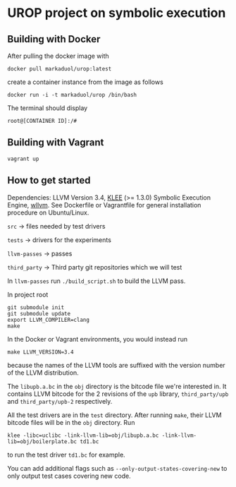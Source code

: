 # UROP project on symbolic execution

## Building with Docker

After pulling the docker image with

`docker pull markaduol/urop:latest`

create a container instance from the image as follows

`docker run -i -t markaduol/urop /bin/bash`

The terminal should display

`root@[CONTAINER ID]:/#`

## Building with Vagrant

`vagrant up`

## How to get started

Dependencies: LLVM Version 3.4, [KLEE](klee.github.io) (>= 1.3.0) Symbolic Execution Engine, [wllvm](https://github.com/travitch/whole-program-llvm).
See Dockerfile or Vagrantfile for general installation procedure on Ubuntu/Linux.

`src` -> files needed by test drivers

`tests` -> drivers for the experiments

`llvm-passes` -> passes

`third_party` -> Third party git repositories which we will test

In `llvm-passes` run `./build_script.sh` to build the LLVM pass.

In project root

  ```
  git submodule init
  git submodule update
  export LLVM_COMPILER=clang
  make
  ```
In the Docker or Vagrant environments, you would instead run

  ```
  make LLVM_VERSION=3.4
  ```
because the names of the LLVM tools are suffixed with the version number of the LLVM distribution.

The `libupb.a.bc` in the `obj` directory is the bitcode file we're interested in. It contains LLVM bitcode for the 2 revisions of the `upb` library, `third_party/upb` and `third_party/upb-2` respectively.

All the test drivers are in the `test` directory. After running `make`, their LLVM bitcode files will be in the `obj` directory. Run

  ```
  klee -libc=uclibc -link-llvm-lib=obj/libupb.a.bc -link-llvm-lib=obj/boilerplate.bc td1.bc
  ```
to run the test driver `td1.bc` for example.
  
You can add additional flags such as `--only-output-states-covering-new` to only output test cases covering new code.

